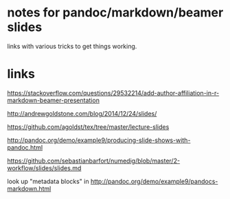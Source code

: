# notes for pandoc/markdown/beamer slides
links with various tricks to get things working.

# links
https://stackoverflow.com/questions/29532214/add-author-affiliation-in-r-markdown-beamer-presentation

http://andrewgoldstone.com/blog/2014/12/24/slides/

https://github.com/agoldst/tex/tree/master/lecture-slides

http://pandoc.org/demo/example9/producing-slide-shows-with-pandoc.html

https://github.com/sebastianbarfort/numedig/blob/master/2-workflow/slides/slides.md

look up "metadata blocks" in <http://pandoc.org/demo/example9/pandocs-markdown.html>
